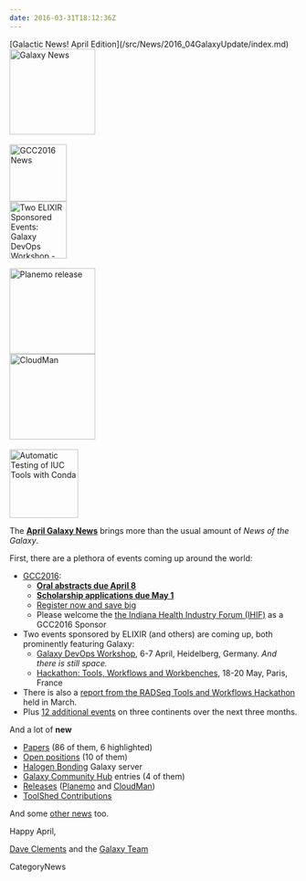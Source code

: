 ```yaml
---
date: 2016-03-31T18:12:36Z
---
```

<div class='newsItemHeader'>[Galactic News! April Edition](/src/News/2016_04GalaxyUpdate/index.md)</div>

<div class='right'>
<a href='/GalaxyUpdates/2016_04'><img src='/Images/GalaxyLogos/GalaxyNews.png' alt='Galaxy News' width=150 /></a><br />
<br />
<div class='right'>
<a href='/GalaxyUpdates/2016_04#gcc2016'><img src='/Images/Logos/GCC2016LogoTallBig.png' alt='GCC2016 News' width="100" /></a><br />
<a href='/GalaxyUpdates/2016_04#galaxy-devops-workshop---heidelberg-6-7-april'><img src='/Images/Logos/ElixirNoTextLogo.png' alt='Two ELIXIR Sponsored Events: Galaxy DevOps Workshop - Galaxy and Galaxy tools deployment strategies; Hackathon: Tools, Workflows and Workbenches' width="100" /></a>
</div><br />
<a href='/GalaxyUpdates/2016_04#planemo-0240'><img src='/Images/Logos/PlanemoLogo.png' alt='Planemo release' width="150" /></a><br />
<a href='/GalaxyUpdates/2016_04#cloudman-1603'><img src='/Images/GalaxyLogos/cloudman-logo.jpg' alt='CloudMan' width="150" /></a><br />
<div class='center'><br />
<a href='/GalaxyUpdates/2016_04#automatic-testing-of-iuc-tools-with-conda'><img src='/Images/Logos/Conda_480.png' alt='Automatic Testing of IUC Tools with Conda' width="120" /></a>
</div></div>

The **[April Galaxy News](/src/GalaxyUpdates/2016_04/index.md)** brings more than the usual amount of *News of the Galaxy*.  

First, there are a plethora of events coming up around the world:

* [GCC2016](/src/GalaxyUpdates/2016_04/index.md#gcc2016):
  * **[Oral abstracts due April 8](/src/GalaxyUpdates/2016_04/index.md#gcc2016-abstract-deadline-extended-to-april-8)**
  * **[Scholarship applications due May 1](/src/GalaxyUpdates/2016_04/index.md#scholarships-application-deadline-is-may-1)**
  * [Register now and save big](/src/GalaxyUpdates/2016_04/index.md#gcc2016-early-registration)
  * Please welcome the [the Indiana Health Industry Forum (IHIF)](/src/GalaxyUpdates/2016_04/index.md#sponsors) as a GCC2016 Sponsor
* Two events sponsored by ELIXIR (and others) are coming up, both prominently featuring Galaxy:
  * [Galaxy DevOps Workshop](/src/GalaxyUpdates/2016_04/index.md#galaxy-devops-workshop---heidelberg-6-7-april), 6-7 April, Heidelberg, Germany.  *And there is still space.*
  * [Hackathon: Tools, Workflows and Workbenches](/src/GalaxyUpdates/2016_04/index.md#hackathon-tools-workflows-and-workbenches-18-20-may), 18-20 May, Paris, France
* There is also a [report from the RADSeq Tools and Workflows Hackathon](/src/GalaxyUpdates/2016_04/index.md#report-iuc-contribution-fest---radseq-tools-and-workflows) held in March.
* Plus [12 additional events](/src/GalaxyUpdates/2016_04/index.md#upcoming-events) on three continents over the next three months.

And a lot of **new**
* [Papers](/src/GalaxyUpdates/2016_04/index.md#new-papers) (86 of them, 6 highlighted)
* [Open positions](/src/GalaxyUpdates/2016_04/index.md#whos-hiring) (10 of them)
* [Halogen Bonding](/src/GalaxyUpdates/2016_04/index.md#new-public-galaxy-servers) Galaxy server
* [Galaxy Community Hub](/src/GalaxyUpdates/2016_04/index.md#galaxy-community-hubs) entries (4 of them)
* [Releases](/src/GalaxyUpdates/2016_04/index.md#releases) ([Planemo](/GalaxyUpdates/2016_04#planemo-0240) and [CloudMan](/src/GalaxyUpdates/2016_04/index.md#cloudman-1603))
* [ToolShed Contributions](/src/GalaxyUpdates/2016_04/index.md#toolshed-contributions)

And some [other news](/src/GalaxyUpdates/2016_04/index.md#other-news) too.

Happy April,

[Dave Clements](/src/DaveClements/index.md) and the [Galaxy Team](/src/GalaxyTeam/index.md)


CategoryNews
